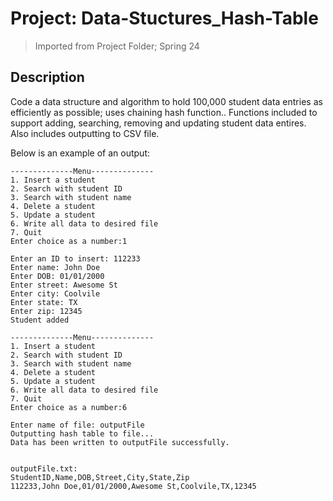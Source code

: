 # Project: Data-Stuctures_Hash-Table
> Imported from Project Folder; Spring 24

## Description
Code a data structure and algorithm to hold 100,000 student data entries as efficiently as possible; uses chaining hash function.. Functions included to support adding, searching, removing and updating student data entires. Also includes outputting to CSV file.

Below is an example of an output:
```
--------------Menu--------------
1. Insert a student
2. Search with student ID
3. Search with student name
4. Delete a student
5. Update a student
6. Write all data to desired file
7. Quit
Enter choice as a number:1

Enter an ID to insert: 112233
Enter name: John Doe
Enter DOB: 01/01/2000
Enter street: Awesome St
Enter city: Coolvile
Enter state: TX
Enter zip: 12345
Student added

--------------Menu--------------
1. Insert a student
2. Search with student ID
3. Search with student name
4. Delete a student
5. Update a student
6. Write all data to desired file
7. Quit
Enter choice as a number:6

Enter name of file: outputFile
Outputting hash table to file...
Data has been written to outputFile successfully.


outputFile.txt:
StudentID,Name,DOB,Street,City,State,Zip
112233,John Doe,01/01/2000,Awesome St,Coolvile,TX,12345
```

